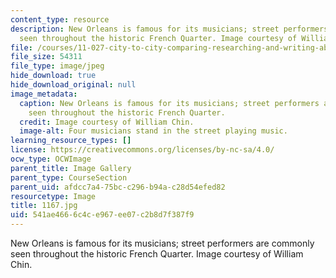 ```yaml
---
content_type: resource
description: New Orleans is famous for its musicians; street performers are commonly
  seen throughout the historic French Quarter. Image courtesy of William Chin.
file: /courses/11-027-city-to-city-comparing-researching-and-writing-about-cities-new-orleans-spring-2011/541ae4666c4ce967ee07c2b8d7f387f9_1167.jpg
file_size: 54311
file_type: image/jpeg
hide_download: true
hide_download_original: null
image_metadata:
  caption: New Orleans is famous for its musicians; street performers are commonly
    seen throughout the historic French Quarter.
  credit: Image courtesy of William Chin.
  image-alt: Four musicians stand in the street playing music.
learning_resource_types: []
license: https://creativecommons.org/licenses/by-nc-sa/4.0/
ocw_type: OCWImage
parent_title: Image Gallery
parent_type: CourseSection
parent_uid: afdcc7a4-75bc-c296-b94a-c28d54efed82
resourcetype: Image
title: 1167.jpg
uid: 541ae466-6c4c-e967-ee07-c2b8d7f387f9
---
```

New Orleans is famous for its musicians; street performers are commonly seen throughout the historic French Quarter. Image courtesy of William Chin.